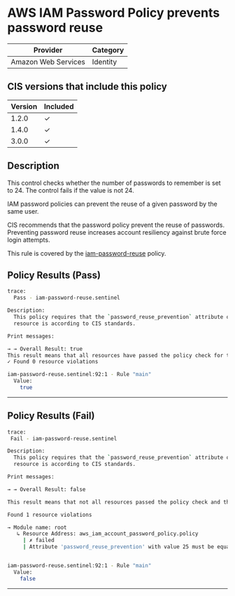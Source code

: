 # AWS IAM Password Policy prevents password reuse

| Provider            | Category     |
|---------------------|--------------|
| Amazon Web Services | Identity     |

## CIS versions that include this policy

| Version | Included |
|---------|----------|
| 1.2.0   | &check;  |
| 1.4.0   | &check;  |
| 3.0.0   | &check;  |

## Description

This control checks whether the number of passwords to remember is set to 24. The control fails if the value is not 24.

IAM password policies can prevent the reuse of a given password by the same user.

CIS recommends that the password policy prevent the reuse of passwords. Preventing password reuse increases account resiliency against brute force login attempts.

This rule is covered by the [iam-password-reuse](https://github.com/hashicorp/policy-library-CIS-Policy-Set-for-AWS-Terraform/blob/main/policies/iam/iam-password-reuse.sentinel) policy.

## Policy Results (Pass)
```bash
trace:
  Pass - iam-password-reuse.sentinel

Description:
  This policy requires that the `password_reuse_prevention` attribute of the `aws_iam_account_password_policy` 
  resource is according to CIS standards.

Print messages:

→ → Overall Result: true
This result means that all resources have passed the policy check for the policy iam-password-reuse.
✓ Found 0 resource violations

iam-password-reuse.sentinel:92:1 - Rule "main"
  Value:
    true
```

---

## Policy Results (Fail)
```bash
trace:
 Fail - iam-password-reuse.sentinel

Description:
  This policy requires that the `password_reuse_prevention` attribute of the `aws_iam_account_password_policy` 
  resource is according to CIS standards.

Print messages:

→ → Overall Result: false

This result means that not all resources passed the policy check and the protected behavior is not allowed for the policy iam-password-reuse.

Found 1 resource violations

→ Module name: root
   ↳ Resource Address: aws_iam_account_password_policy.policy
     | ✗ failed
     | Attribute 'password_reuse_prevention' with value 25 must be equal to 24 for 'aws_iam_account_password_policy' resources. Refer to https://docs.aws.amazon.com/securityhub/latest/userguide/iam-controls.html#iam-16 for more details.


iam-password-reuse.sentinel:92:1 - Rule "main"
  Value:
    false
```

---